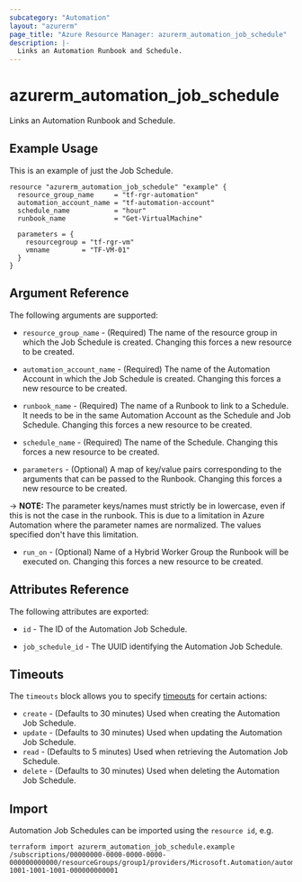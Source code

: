 ```yaml
---
subcategory: "Automation"
layout: "azurerm"
page_title: "Azure Resource Manager: azurerm_automation_job_schedule"
description: |-
  Links an Automation Runbook and Schedule.
---
```


# azurerm_automation_job_schedule

Links an Automation Runbook and Schedule.

## Example Usage

This is an example of just the Job Schedule.

```hcl
resource "azurerm_automation_job_schedule" "example" {
  resource_group_name     = "tf-rgr-automation"
  automation_account_name = "tf-automation-account"
  schedule_name           = "hour"
  runbook_name            = "Get-VirtualMachine"

  parameters = {
    resourcegroup = "tf-rgr-vm"
    vmname        = "TF-VM-01"
  }
}
```

## Argument Reference

The following arguments are supported:

* `resource_group_name` - (Required) The name of the resource group in which the Job Schedule is created. Changing this forces a new resource to be created.

* `automation_account_name` - (Required) The name of the Automation Account in which the Job Schedule is created. Changing this forces a new resource to be created.

* `runbook_name` - (Required) The name of a Runbook to link to a Schedule. It needs to be in the same Automation Account as the Schedule and Job Schedule. Changing this forces a new resource to be created.

* `schedule_name` - (Required) The name of the Schedule. Changing this forces a new resource to be created.

* `parameters` -  (Optional) A map of key/value pairs corresponding to the arguments that can be passed to the Runbook. Changing this forces a new resource to be created.

-> **NOTE:** The parameter keys/names must strictly be in lowercase, even if this is not the case in the runbook. This is due to a limitation in Azure Automation where the parameter names are normalized. The values specified don't have this limitation.

* `run_on` -  (Optional) Name of a Hybrid Worker Group the Runbook will be executed on. Changing this forces a new resource to be created.

## Attributes Reference

The following attributes are exported:

* `id` - The ID of the Automation Job Schedule.

* `job_schedule_id` - The UUID identifying the Automation Job Schedule.

## Timeouts

The `timeouts` block allows you to specify [timeouts](https://www.terraform.io/docs/configuration/resources.html#timeouts) for certain actions:

* `create` - (Defaults to 30 minutes) Used when creating the Automation Job Schedule.
* `update` - (Defaults to 30 minutes) Used when updating the Automation Job Schedule.
* `read` - (Defaults to 5 minutes) Used when retrieving the Automation Job Schedule.
* `delete` - (Defaults to 30 minutes) Used when deleting the Automation Job Schedule.

## Import

Automation Job Schedules can be imported using the `resource id`, e.g.

```shell
terraform import azurerm_automation_job_schedule.example /subscriptions/00000000-0000-0000-0000-000000000000/resourceGroups/group1/providers/Microsoft.Automation/automationAccounts/account1/jobSchedules/10000000-1001-1001-1001-000000000001
```
